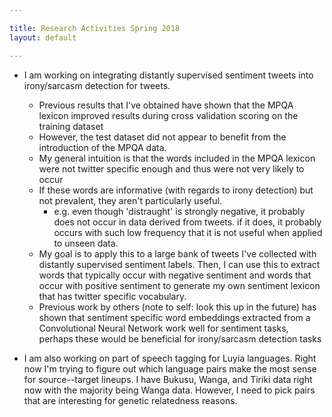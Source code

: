 ```yaml
---

title: Research Activities Spring 2018
layout: default

---
```


- I am working on integrating distantly supervised sentiment tweets into irony/sarcasm detection for tweets.
  - Previous results that I've obtained have shown that the MPQA lexicon improved results during cross validation scoring on the training dataset 
  - However, the test dataset did not appear to benefit from the introduction of the MPQA data.
  - My general intuition is that the words included in the MPQA lexicon were not twitter specific enough and thus were not very likely to occur
  - If these words are informative (with regards to irony detection) but not prevalent, they aren't particularly useful.
    - e.g. even though 'distraught' is strongly negative, it probably does not occur in data derived from tweets. if it does, it probably occurs with such low frequency that it is not useful when applied to unseen data.
  - My goal is to apply this to a large bank of tweets I've collected with distantly supervised sentiment labels. Then, I can use this to extract words that typically occur with negative sentiment and words that occur with positive sentiment to generate my own sentiment lexicon that has twitter specific vocabulary. 
  - Previous work by others (note to self: look this up in the future) has shown that sentiment specific word embeddings extracted from a Convolutional Neural Network work well for sentiment tasks, perhaps these would be beneficial for irony/sarcasm detection tasks

- I am also working on part of speech tagging for Luyia languages. Right now I'm trying to figure out which language pairs make the most sense for source--target lineups. I have Bukusu, Wanga, and Tiriki data right now with the majority being Wanga data. However, I need to pick pairs that are interesting for genetic relatedness reasons. 

